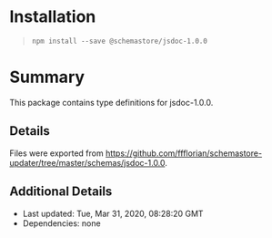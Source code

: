 # Installation
> `npm install --save @schemastore/jsdoc-1.0.0`

# Summary
This package contains type definitions for jsdoc-1.0.0.

## Details
Files were exported from https://github.com/ffflorian/schemastore-updater/tree/master/schemas/jsdoc-1.0.0.

## Additional Details
* Last updated: Tue, Mar 31, 2020, 08:28:20 GMT
* Dependencies: none
